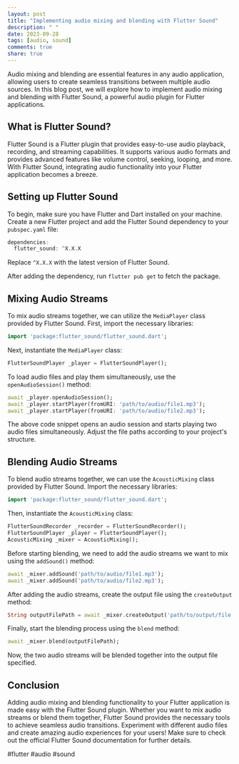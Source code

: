 ```yaml
---
layout: post
title: "Implementing audio mixing and blending with Flutter Sound"
description: " "
date: 2023-09-28
tags: [audio, sound]
comments: true
share: true
---
```


Audio mixing and blending are essential features in any audio application, allowing users to create seamless transitions between multiple audio sources. In this blog post, we will explore how to implement audio mixing and blending with Flutter Sound, a powerful audio plugin for Flutter applications.

## What is Flutter Sound?

Flutter Sound is a Flutter plugin that provides easy-to-use audio playback, recording, and streaming capabilities. It supports various audio formats and provides advanced features like volume control, seeking, looping, and more. With Flutter Sound, integrating audio functionality into your Flutter application becomes a breeze.

## Setting up Flutter Sound

To begin, make sure you have Flutter and Dart installed on your machine. Create a new Flutter project and add the Flutter Sound dependency to your `pubspec.yaml` file:

```dart
dependencies:
  flutter_sound: ^X.X.X
```
Replace `^X.X.X` with the latest version of Flutter Sound.

After adding the dependency, run `flutter pub get` to fetch the package.

## Mixing Audio Streams

To mix audio streams together, we can utilize the `MediaPlayer` class provided by Flutter Sound. First, import the necessary libraries:

```dart
import 'package:flutter_sound/flutter_sound.dart';
```

Next, instantiate the `MediaPlayer` class:

```dart
FlutterSoundPlayer _player = FlutterSoundPlayer();
```

To load audio files and play them simultaneously, use the `openAudioSession()` method:

```dart
await _player.openAudioSession();
await _player.startPlayer(fromURI: 'path/to/audio/file1.mp3');
await _player.startPlayer(fromURI: 'path/to/audio/file2.mp3');
```

The above code snippet opens an audio session and starts playing two audio files simultaneously. Adjust the file paths according to your project's structure.

## Blending Audio Streams

To blend audio streams together, we can use the `AcousticMixing` class provided by Flutter Sound. Import the necessary libraries:

```dart
import 'package:flutter_sound/flutter_sound.dart';
```

Then, instantiate the `AcousticMixing` class:

```dart
FlutterSoundRecorder _recorder = FlutterSoundRecorder();
FlutterSoundPlayer _player = FlutterSoundPlayer();
AcousticMixing _mixer = AcousticMixing();
```

Before starting blending, we need to add the audio streams we want to mix using the `addSound()` method:

```dart
await _mixer.addSound('path/to/audio/file1.mp3');
await _mixer.addSound('path/to/audio/file2.mp3');
```

After adding the audio streams, create the output file using the `createOutput` method:

```dart
String outputFilePath = await _mixer.createOutput('path/to/output/file.mp3');
```

Finally, start the blending process using the `blend` method:

```dart
await _mixer.blend(outputFilePath);
```

Now, the two audio streams will be blended together into the output file specified.

## Conclusion

Adding audio mixing and blending functionality to your Flutter application is made easy with the Flutter Sound plugin. Whether you want to mix audio streams or blend them together, Flutter Sound provides the necessary tools to achieve seamless audio transitions. Experiment with different audio files and create amazing audio experiences for your users! Make sure to check out the official Flutter Sound documentation for further details.

#flutter #audio #sound